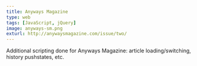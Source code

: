 ```yaml
---
title: Anyways Magazine
type: web
tags: [JavaScript, jQuery]
image: anyways-sm.png
exturl: http://anywaysmagazine.com/issue/two/
---
```

Additional scripting done for Anyways Magazine: article loading/switching, history pushstates, etc.
